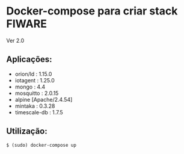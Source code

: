 # Docker-compose para criar stack FIWARE

Ver 2.0

## Aplicações:
- orion/ld : 1.15.0
- iotagent : 1.25.0
- mongo : 4.4
- mosquitto : 2.0.15
- alpine [Apache/2.4.54]
- mintaka : 0.3.28
- timescale-db : 1.7.5

## Utilização:
```console
$ (sudo) docker-compose up
```
